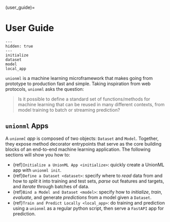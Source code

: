 (user_guide)=

# User Guide

```{toctree}
---
hidden: true
---
initialize
dataset
model
local_app
```

`unionml` is a machine learning microframework that makes going from prototype to production fast
and simple. Taking inspiration from web protocols, `unionml` asks the question:

> Is it possible to define a standard set of functions/methods for machine learning that can be
> reused in many different contexts, from model training to batch or streaming prediction?

## `unionml` Apps

A *`unionml` app* is composed of two objects: `Dataset` and `Model`. Together,
they expose method decorator entrypoints that serve as the core building blocks of an end-to-end
machine learning application. The following sections will show you how to:

- {ref}`Initialize a UnionML App <initialize>`: quickly create a UnionML app with `unionml init`.
- {ref}`Define a Dataset <dataset>`: specify where to *read* data from and how to *split* it into training and test
  sets, *parse* out features and targets, and *iterate* through batches of data.
- {ref}`Bind a Model and Dataset <model>`: specify how to *initialize*, *train*, *evaluate*, and generate
  *predictions* from a model given a `Dataset`.
- {ref}`Train and Predict Locally <local_app>`: do training and prediction using a `unionml` as a regular
  python script, then serve a `FastAPI` app for prediction.
